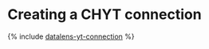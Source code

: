 
# Creating a CHYT connection


{% include [datalens-yt-connection](../../../../_includes/datalens/internal/datalens-yt-connection.md) %}